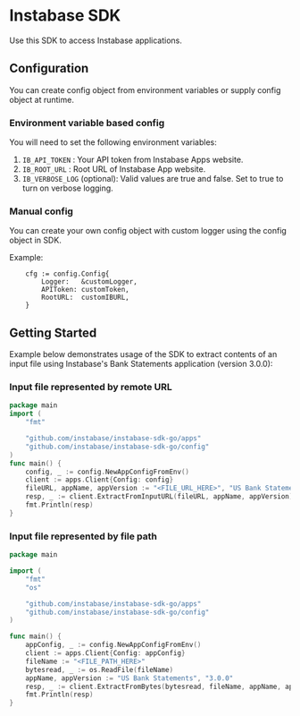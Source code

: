 # Instabase SDK

Use this SDK to access Instabase applications.

## Configuration

You can create config object from environment variables or supply config object at runtime.

### Environment variable based config

You will need to set the following environment variables:

1. `IB_API_TOKEN` : Your API token from Instabase Apps website.
2. `IB_ROOT_URL` : Root URL of Instabase App website.
3. `IB_VERBOSE_LOG` (optional): Valid values are true and false. Set to true to turn on verbose logging.

### Manual config

You can create your own config object with custom logger using the config object in SDK.

Example:

```
    cfg := config.Config{
		Logger:   &customLogger,
		APIToken: customToken,
		RootURL:  customIBURL,
	}
```

## Getting Started

Example below demonstrates usage of the SDK to extract contents of an input file using Instabase's Bank Statements application (version 3.0.0):

### Input file represented by remote URL

```go
package main
import (
	"fmt"

	"github.com/instabase/instabase-sdk-go/apps"
	"github.com/instabase/instabase-sdk-go/config"
)
func main() {
	config, _ := config.NewAppConfigFromEnv()
	client := apps.Client{Config: config}
	fileURL, appName, appVersion := "<FILE_URL_HERE>", "US Bank Statements", "3.0.0"
	resp, _ := client.ExtractFromInputURL(fileURL, appName, appVersion)
	fmt.Println(resp)
}
```

### Input file represented by file path

```go
package main

import (
	"fmt"
	"os"

	"github.com/instabase/instabase-sdk-go/apps"
	"github.com/instabase/instabase-sdk-go/config"
)

func main() {
	appConfig, _ := config.NewAppConfigFromEnv()
	client := apps.Client{Config: appConfig}
	fileName := "<FILE_PATH_HERE>"
	bytesread, _ := os.ReadFile(fileName)
	appName, appVersion := "US Bank Statements", "3.0.0"
	resp, _ := client.ExtractFromBytes(bytesread, fileName, appName, appVersion)
	fmt.Println(resp)
}

```
